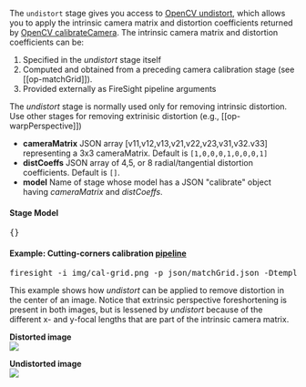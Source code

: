 The `undistort` stage gives you access to 
[OpenCV undistort](
http://docs.opencv.org/modules/imgproc/doc/geometric_transformations.html#undistort),
which allows you to apply the intrinsic camera matrix and distortion coefficients
returned by 
[OpenCV calibrateCamera](http://docs.opencv.org/modules/calib3d/doc/camera_calibration_and_3d_reconstruction.html#calibratecamera). The intrinsic camera matrix and distortion coefficients can be:

1. Specified in the _undistort_ stage itself
1. Computed and obtained from a preceding camera calibration stage (see [[op-matchGrid]]).
1. Provided externally as FireSight pipeline arguments

The _undistort_ stage is normally used only for removing intrinsic distortion.
Use other stages for removing extrinisic distortion (e.g., [[op-warpPerspective]])

* **cameraMatrix** JSON array [v11,v12,v13,v21,v22,v23,v31,v32.v33] representing a 3x3 cameraMatrix. Default is `[1,0,0,0,1,0,0,0,1]`
* **distCoeffs** JSON array of 4,5, or 8 radial/tangential distortion coefficients. Default is `[]`.
* **model** Name of stage whose model has a JSON "calibrate" object having _cameraMatrix_ and _distCoeffs_.

#### Stage Model
<pre>
{}
</pre>

#### Example: Cutting-corners calibration [pipeline](https://github.com/firepick1/FireSight/blob/master/json/matchGrid.json)
<pre>firesight -i img/cal-grid.png -p json/matchGrid.json -Dtemplate=img/cross32.png -Dcalibrate=ellipse -Dscale=[0.85,0.85]</pre>
This example shows how _undistort_ can be applied to remove distortion in the center of an image. Notice that
extrinsic perspective foreshortening is present in both images, but is lessened by _undistort_ because of the
different x- and y-focal lengths that are part of the intrinsic camera matrix.

**Distorted image**<br>
<img src="https://github.com/firepick1/FireSight/blob/master/img/cal-grid.png?raw=true">

**Undistorted image**<br>
<img src="https://github.com/firepick1/FireSight/blob/master/img/grid-ellipse-85.jpg?raw=true">

